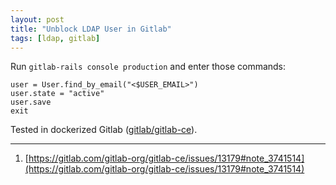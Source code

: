 ```yaml
---
layout: post
title: "Unblock LDAP User in Gitlab"
tags: [ldap, gitlab]
---
```


Run `gitlab-rails console production` and enter those commands:

```
user = User.find_by_email("<$USER_EMAIL>")
user.state = "active"
user.save
exit
```

Tested in dockerized Gitlab ([gitlab/gitlab-ce](https://hub.docker.com/r/gitlab/gitlab-ce/)).

---
1. [https://gitlab.com/gitlab-org/gitlab-ce/issues/13179#note_3741514](https://gitlab.com/gitlab-org/gitlab-ce/issues/13179#note_3741514)
